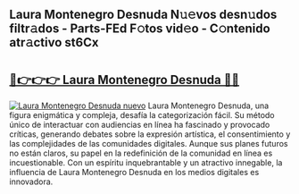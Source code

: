 ## Laura Montenegro Desnuda N𝚞𝚎vos desn𝚞dos filtr𝚊dos - Parts-FEd F𝚘tos vid𝚎o - C𝚘ntenido atr𝚊ctivo st6Cx

# <h2><a href="http://mbaw3q9.tromn.icu/?c=Laura+Montenegro+Desnuda">🔗👉👉👉 Laura Montenegro Desnuda 🔗🔗</a></h2>

[![Laura Montenegro Desnuda nuevo](https://i.imgur.com/pEAQMta.gif)](http://mbaw3q9.tromn.icu/?c=Laura+Montenegro+Desnuda)
Laura Montenegro Desnuda, una figura enigmática y compleja, desafía la categorización fácil. Su método único de interactuar con audiencias en línea ha fascinado y provocado críticas, generando debates sobre la expresión artística, el consentimiento y las complejidades de las comunidades digitales. Aunque sus planes futuros no están claros, su papel en la redefinición de la comunidad en línea es incuestionable. Con un espíritu inquebrantable y un atractivo innegable, la influencia de Laura Montenegro Desnuda en los medios digitales es innovadora.

